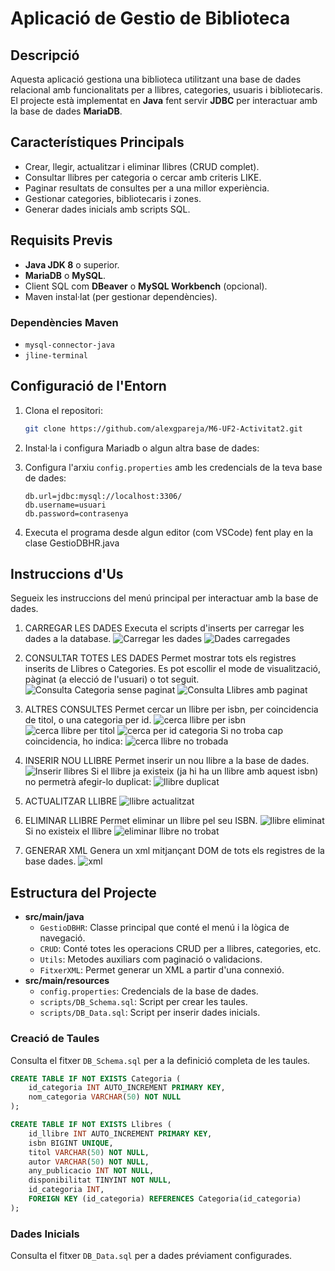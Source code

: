 # Aplicació de Gestio de Biblioteca

## **Descripció**

Aquesta aplicació gestiona una biblioteca utilitzant una base de dades relacional amb funcionalitats per a llibres, categories, usuaris i bibliotecaris. El projecte està implementat en **Java** fent servir **JDBC** per interactuar amb la base de dades **MariaDB**.

## **Característiques Principals**

- Crear, llegir, actualitzar i eliminar llibres (CRUD complet).
- Consultar llibres per categoria o cercar amb criteris LIKE.
- Paginar resultats de consultes per a una millor experiència.
- Gestionar categories, bibliotecaris i zones.
- Generar dades inicials amb scripts SQL.

## **Requisits Previs**

- **Java JDK 8** o superior.
- **MariaDB** o **MySQL**.
- Client SQL com **DBeaver** o **MySQL Workbench** (opcional).
- Maven instal·lat (per gestionar dependències).

### Dependències Maven

- `mysql-connector-java`
- `jline-terminal`

## **Configuració de l'Entorn**

1. Clona el repositori:

   ```bash
   git clone https://github.com/alexgpareja/M6-UF2-Activitat2.git
   ```

2. Instal·la i configura Mariadb o algun altra base de dades:

3. Configura l'arxiu `config.properties` amb les credencials de la teva base de dades:

   ```properties
   db.url=jdbc:mysql://localhost:3306/
   db.username=usuari
   db.password=contrasenya
   ```

4. Executa el programa desde algun editor (com VSCode) fent play en la clase GestioDBHR.java

## **Instruccions d'Us**

Segueix les instruccions del menú principal per interactuar amb la base de dades.

1. CARREGAR LES DADES
   Executa el scripts d'inserts per carregar les dades a la database.
   ![Carregar les dades](image.png)
   ![Dades carregades](image-1.png)
2. CONSULTAR TOTES LES DADES
   Permet mostrar tots els registres inserits de Llibres o Categories.
   Es pot escollir el mode de visualització, pàginat (a elecció de l'usuari) o tot seguit.
   ![Consulta Categoria sense paginat](image-2.png)
   ![Consulta Llibres amb paginat](image-3.png)
3. ALTRES CONSULTES
   Permet cercar un llibre per isbn, per coincidencia de titol, o una categoria per id.
   ![cerca llibre per isbn](image-7.png)
   ![cerca llibre per titol](image-8.png)
   ![cerca per id categoria](image-9.png)
   Si no troba cap coincidencia, ho indica:
   ![cerca llibre no trobada](image-10.png)

4. INSERIR NOU LLIBRE
   Permet inserir un nou llibre a la base de dades.
   ![Inserir llibres](image-4.png)
   Si el llibre ja existeix (ja hi ha un llibre amb aquest isbn) no permetrà afegir-lo duplicat:
   ![llibre duplicat](image-5.png)

5. ACTUALITZAR LLIBRE
   ![llibre actualitzat](image-6.png)

6. ELIMINAR LLIBRE
   Permet eliminar un llibre pel seu ISBN.
   ![llibre eliminat](image-12.png)
   Si no existeix el llibre
   ![eliminar llibre no trobat](image-11.png)

7. GENERAR XML
   Genera un xml mitjançant DOM de tots els registres de la base dades.
   ![xml](image-13.png)

## **Estructura del Projecte**

- **src/main/java**
  - `GestioDBHR`: Classe principal que conté el menú i la lògica de navegació.
  - `CRUD`: Conté totes les operacions CRUD per a llibres, categories, etc.
  - `Utils`: Metodes auxiliars com paginació o validacions.
  - `FitxerXML`: Permet generar un XML a partir d'una connexió.
- **src/main/resources**
  - `config.properties`: Credencials de la base de dades.
  - `scripts/DB_Schema.sql`: Script per crear les taules.
  - `scripts/DB_Data.sql`: Script per inserir dades inicials.

### Creació de Taules

Consulta el fitxer `DB_Schema.sql` per a la definició completa de les taules.

```sql
CREATE TABLE IF NOT EXISTS Categoria (
    id_categoria INT AUTO_INCREMENT PRIMARY KEY,
    nom_categoria VARCHAR(50) NOT NULL
);

CREATE TABLE IF NOT EXISTS Llibres (
    id_llibre INT AUTO_INCREMENT PRIMARY KEY,
    isbn BIGINT UNIQUE,
    titol VARCHAR(50) NOT NULL,
    autor VARCHAR(50) NOT NULL,
    any_publicacio INT NOT NULL,
    disponibilitat TINYINT NOT NULL,
    id_categoria INT,
    FOREIGN KEY (id_categoria) REFERENCES Categoria(id_categoria)
);
```

### Dades Inicials

Consulta el fitxer `DB_Data.sql` per a dades préviament configurades.

